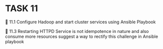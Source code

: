# TASK 11

🔰 11.1 Configure Hadoop and start cluster
services using Ansible Playbook

🔰 11.3  Restarting HTTPD Service is not
idempotence in nature and also consume more
resources suggest a way to rectify this challenge
in Ansible playbook
